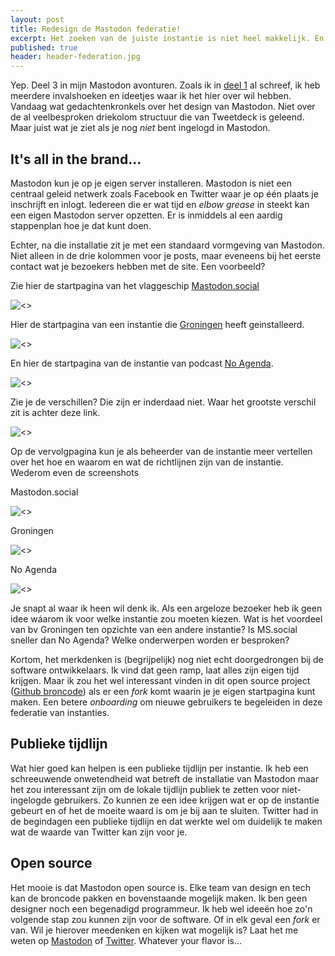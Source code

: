 ```yaml
---
layout: post
title: Redesign de Mastodon federatie!
excerpt: Het zoeken van de juiste instantie is niet heel makkelijk. En de software maakt het nog ingewikkelder...
published: true
header: header-federation.jpg
---
```

Yep. Deel 3 in mijn Mastodon avonturen. Zoals ik in [deel 1](/Mastodon) al schreef, ik heb meerdere invalshoeken en ideetjes waar ik het hier over wil hebben. Vandaag wat gedachtenkronkels over het design van Mastodon. Niet over de al veelbesproken driekolom structuur die van Tweetdeck is geleend. Maar juist wat je ziet als je nog *niet* bent ingelogd in Mastodon. 

## It's all in the brand...

Mastodon kun je op je eigen server installeren. Mastodon is niet een centraal geleid netwerk zoals Facebook en Twitter waar je op één plaats je inschrijft en inlogt. Iedereen die er wat tijd en *elbow grease* in steekt kan een eigen Mastodon server opzetten. Er is inmiddels al een aardig stappenplan hoe je dat kunt doen.

Echter, na die installatie zit je met een standaard vormgeving van Mastodon. Niet alleen in de drie kolommen voor je posts, maar eveneens bij het eerste contact wat je bezoekers hebben met de site. Een voorbeeld?

Zie hier de startpagina van het vlaggeschip [Mastodon.social](http://mastodon.social/)

![<>](/images/groningen.png "Groningen")

Hier de startpagina van een instantie die [Groningen](https://mastodon.groningendigitalcity.com/) heeft geinstalleerd.

![<>](/images/mssocial.png "MS Social")

En hier de startpagina van de instantie van podcast [No Agenda](https://noagendasocial.com/). 

![<>](/images/nosocial.png "MS Social")


Zie je de verschillen? Die zijn er inderdaad niet. Waar het grootste verschil zit is achter deze link.

![<>](/images/about.png "about link")

Op de vervolgpagina kun je als beheerder van de instantie meer vertellen over het hoe en waarom en wat de richtlijnen zijn van de instantie. Wederom even de screenshots

Mastodon.social

![<>](/images/over-mss.png "about link")

Groningen

![<>](/images/over-groningen.png "about link")

No Agenda

![<>](/images/over-noagenda.png "about link")

Je snapt al waar ik heen wil denk ik. Als een argeloze bezoeker heb ik geen idee wáarom ik voor welke instantie zou moeten kiezen. Wat is het voordeel van bv Groningen ten opzichte van een andere instantie? Is MS.social sneller dan No Agenda? Welke onderwerpen worden er besproken? 

Kortom, het merkdenken is (begrijpelijk) nog niet echt doorgedrongen bij de software ontwikkelaars. Ik vind dat geen ramp, laat alles zijn eigen tijd krijgen. Maar ik zou het wel interessant vinden in dit open source project ([Github broncode](https://github.com/tootsuite/mastodon)) als er een *fork* komt waarin je je eigen startpagina kunt maken. Een betere *onboarding* om nieuwe gebruikers te begeleiden in deze federatie van instanties. 

## Publieke tijdlijn

Wat hier goed kan helpen is een publieke tijdlijn per instantie. Ik heb een schreeuwende onwetendheid wat betreft de installatie van Mastodon maar het zou interessant zijn om de lokale tijdlijn publiek te zetten voor niet-ingelogde gebruikers. Zo kunnen ze een idee krijgen wat er op de instantie gebeurt en of het de moeite waard is om je bij aan te sluiten. Twitter had in de begindagen een publieke tijdlijn en dat werkte wel om duidelijk te maken wat de waarde van Twitter kan zijn voor je. 


## Open source

Het mooie is dat Mastodon open source is. Elke team van design en tech kan de broncode pakken en bovenstaande mogelijk maken. Ik ben geen designer noch een begenadigd programmeur. Ik heb wel ideeën hoe zo'n volgende stap zou kunnen zijn voor de software. Of in elk geval een *fork* er van. Wil je hierover meedenken en kijken wat mogelijk is? Laat het me weten op [Mastodon](https://mastodon.social/@frankmeeuwsen/) of [Twitter](https://twitter.com/frankmeeuwsen/). Whatever your flavor is...